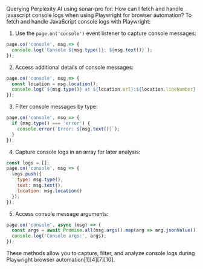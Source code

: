 Querying Perplexity AI using sonar-pro for: How can I fetch and handle javascript console logs when using Playwright for browser automation?
To fetch and handle JavaScript console logs with Playwright:

1. Use the `page.on('console')` event listener to capture console messages:

```javascript
page.on('console', msg => {
  console.log(`Console ${msg.type()}: ${msg.text()}`);
});
```

2. Access additional details of console messages:

```javascript
page.on('console', msg => {
  const location = msg.location();
  console.log(`${msg.type()} at ${location.url}:${location.lineNumber}:${location.columnNumber}: ${msg.text()}`);
});
```

3. Filter console messages by type:

```javascript
page.on('console', msg => {
  if (msg.type() === 'error') {
    console.error(`Error: ${msg.text()}`);
  }
});
```

4. Capture console logs in an array for later analysis:

```javascript
const logs = [];
page.on('console', msg => {
  logs.push({
    type: msg.type(),
    text: msg.text(),
    location: msg.location()
  });
});
```

5. Access console message arguments:

```javascript
page.on('console', async (msg) => {
  const args = await Promise.all(msg.args().map(arg => arg.jsonValue()));
  console.log('Console args:', args);
});
```

These methods allow you to capture, filter, and analyze console logs during Playwright browser automation[1][4][7][10].